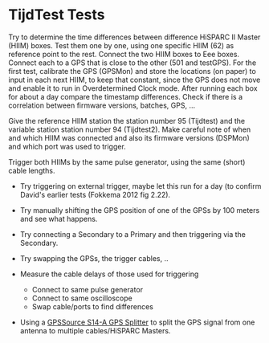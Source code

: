 # TijdTest Tests

Try to determine the time differences between difference HiSPARC II
Master (HIIM) boxes. Test them one by one, using one specific HIIM (62)
as reference point to the rest. Connect the two HIIM boxes to Eee boxes.
Connect each to a GPS that is close to the other (501 and testGPS). For
the first test, calibrate the GPS (GPSMon) and store the locations (on
paper) to input in each next HIIM, to keep that constant, since the GPS
does not move and enable it to run in Overdetermined Clock mode. After
running each box for about a day compare the timestamp differences.
Check if there is a correlation between firmware versions, batches, GPS,
...

Give the reference HIIM station the station number 95 (Tijdtest) and the
variable station station number 94 (Tijdtest2). Make careful note of
when and which HIIM was connected and also its firmware versions
(DSPMon) and which port was used to trigger.

Trigger both HIIMs by the same pulse generator, using the same (short)
cable lengths.

- Try triggering on external trigger, maybe let this run for a day (to
  confirm David's earlier tests (Fokkema 2012 fig 2.22).
- Try manually shifting the GPS position of one of the GPSs by 100
  meters and see what happens.
- Try connecting a Secondary to a Primary and then triggering via the Secondary.
- Try swapping the GPSs, the trigger cables, ..
- Measure the cable delays of those used for triggering

    - Connect to same pulse generator
    - Connect to same oscilloscope
    - Swap cable/ports to find differences

- Using a [GPSSource S14-A GPS
Splitter](http://www.gpssource.com/products/gps-splitter/46) to split
the GPS signal from one antenna to multiple cables/HiSPARC Masters.

